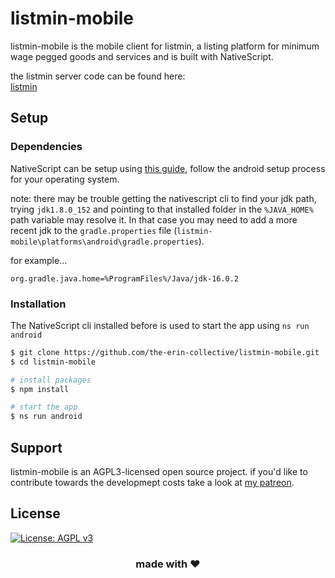 # listmin-mobile

listmin-mobile is the mobile client for listmin, a listing platform for minimum wage pegged goods and services and is built with NativeScript.

the listmin server code can be found here:  
[listmin](https://github.com/the-erin-collective/listmin)

## Setup

### Dependencies

NativeScript can be setup using [this guide](https://docs.nativescript.org/environment-setup.html), follow the android setup process for your operating system.

note: there may be trouble getting the nativescript cli to find your jdk path, trying ```jdk1.8.0_152``` and pointing to that installed folder in the ```%JAVA_HOME%``` path variable may resolve it. In that case you may need to add a more recent jdk to the ```gradle.properties``` file (```listmin-mobile\platforms\android\gradle.properties```). 

for example...
```
org.gradle.java.home=%ProgramFiles%/Java/jdk-16.0.2
```

### Installation

The NativeScript cli installed before is used to start the app using ```ns run android```

```bash
$ git clone https://github.com/the-erin-collective/listmin-mobile.git
$ cd listmin-mobile

# install packages
$ npm install

# start the app
$ ns run android
```

## Support

listmin-mobile is an AGPL3-licensed open source project. if you'd like to contribute towards the developmept costs take a look at [my patreon](https://www.patreon.com/erincollective).

## License
[![License: AGPL v3](https://img.shields.io/badge/License-AGPL_v3-blue.svg)](https://www.gnu.org/licenses/agpl-3.0)

<h3 align="center">made with ❤️</h3>